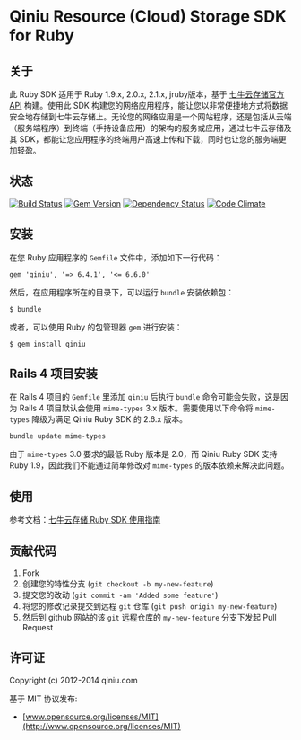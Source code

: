 # Qiniu Resource (Cloud) Storage SDK for Ruby

## 关于

此 Ruby SDK 适用于 Ruby 1.9.x, 2.0.x, 2.1.x, jruby版本，基于 [七牛云存储官方API](http://developer.qiniu.com/docs/v6/index.html) 构建。使用此 SDK 构建您的网络应用程序，能让您以非常便捷地方式将数据安全地存储到七牛云存储上。无论您的网络应用是一个网站程序，还是包括从云端（服务端程序）到终端（手持设备应用）的架构的服务或应用，通过七牛云存储及其 SDK，都能让您应用程序的终端用户高速上传和下载，同时也让您的服务端更加轻盈。

## 状态

[![Build Status](https://api.travis-ci.org/qiniu/ruby-sdk.png?branch=master)](https://travis-ci.org/qiniu/ruby-sdk)
[![Gem Version](https://badge.fury.io/rb/qiniu.png)](http://badge.fury.io/rb/qiniu)
[![Dependency Status](https://gemnasium.com/qiniu/ruby-sdk.png)](https://gemnasium.com/qiniu/ruby-sdk)
[![Code Climate](https://codeclimate.com/github/qiniu/ruby-sdk.png)](https://codeclimate.com/github/qiniu/ruby-sdk)

## 安装

在您 Ruby 应用程序的 `Gemfile` 文件中，添加如下一行代码：

    gem 'qiniu', '=> 6.4.1', '<= 6.6.0'

然后，在应用程序所在的目录下，可以运行 `bundle` 安装依赖包：

    $ bundle

或者，可以使用 Ruby 的包管理器 `gem` 进行安装：

    $ gem install qiniu

## Rails 4 项目安装

在 Rails 4 项目的 `Gemfile` 里添加 `qiniu` 后执行 `bundle` 命令可能会失败，这是因为 Rails 4 项目默认会使用 `mime-types` 3.x 版本。需要使用以下命令将 `mime-types` 降级为满足 Qiniu Ruby SDK 的 2.6.x 版本。

    bundle update mime-types

由于 `mime-types` 3.0 要求的最低 Ruby 版本是 2.0，而 Qiniu Ruby SDK 支持 Ruby 1.9，因此我们不能通过简单修改对 `mime-types` 的版本依赖来解决此问题。

## 使用

参考文档：[七牛云存储 Ruby SDK 使用指南](http://developer.qiniu.com/docs/v6/sdk/ruby-sdk.html)

## 贡献代码

1. Fork
2. 创建您的特性分支 (`git checkout -b my-new-feature`)
3. 提交您的改动 (`git commit -am 'Added some feature'`)
4. 将您的修改记录提交到远程 `git` 仓库 (`git push origin my-new-feature`)
5. 然后到 github 网站的该 `git` 远程仓库的 `my-new-feature` 分支下发起 Pull Request

## 许可证

Copyright (c) 2012-2014 qiniu.com

基于 MIT 协议发布:

* [www.opensource.org/licenses/MIT](http://www.opensource.org/licenses/MIT)

